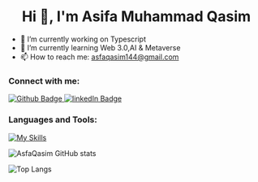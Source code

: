 <h1 align="center">Hi 👋, I'm Asifa Muhammad Qasim</h1>

- 🔭 I’m currently working on Typescript
- 🌱 I’m currently learning Web 3.0,AI & Metaverse 
- 📫 How to reach me: asfaqasim144@gmail.com
  
### Connect with me:
<div id="badges">
  <a href="[https://github.com/Asifa Muhammad Qasim](https://github.com/AsfaQasim?tab=repositories)">
    <img src="https://img.shields.io/badge/Github-white?style=for-the-badge&logo=Github&logoColor=black" alt="Github Badge"/>
  </a>
  <a href="https://www.linkedin.com/authwall?trk=bf&trkInfo=AQF2v1aqQ2vXEAAAAZILnA-wg_VXl4GRuYUgGY8ic07guWav-FQnpRaLMvR8EZfFPopYgNc2oDvQYfscOcNoAPOhzDhGt6uiZ8-WpbhrFqlMakOjT2awHkgg9CTURoR2DVNhk6o=&original_referer=&sessionRedirect=https%3A%2F%2Fwww.linkedin.com%2Fin%2Fasifa-muhammad-qasim-006120305%3Ftrk%3Dfeed-detail_main-feed-card_feed-actor-name">
    <img src="https://img.shields.io/badge/linkedIn-blue?style=for-the-badge&logo=linkedIn&logoColor=black" alt="linkedIn Badge"/>
  </a>
</div>

### Languages and Tools:
[![My Skills](https://skillicons.dev/icons?i=html,tailwind,js,ts,py,github,vscode,nodejs,git)](https://skillicons.dev)

![AsfaQasim GitHub stats](https://github-readme-stats.vercel.app/api?username=AsfaQasim&show_icons=true&theme=dark)

![Top Langs](https://github-readme-stats.vercel.app/api/top-langs/?username=AsfaQasim&theme=dark)
